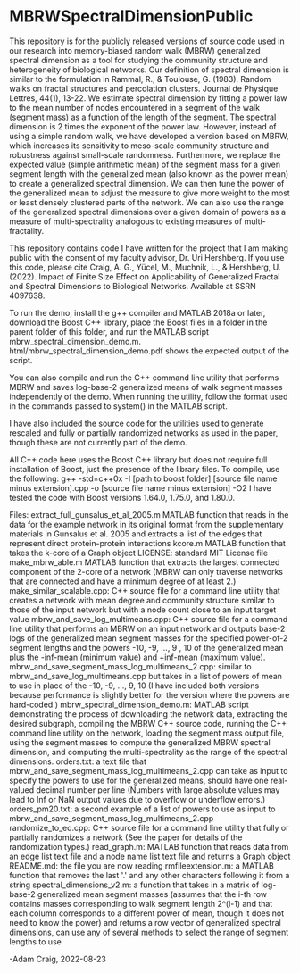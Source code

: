 # MBRWSpectralDimensionPublic
This repository is for the publicly released versions of source code used in our research into memory-biased random walk (MBRW) generalized spectral dimension as a tool for studying the community structure and heterogeneity of biological networks.
Our definition of spectral dimension is similar to the formulation in
Rammal, R., & Toulouse, G. (1983). Random walks on fractal structures and percolation clusters. Journal de Physique Lettres, 44(1), 13-22.
We estimate spectral dimension by fitting a power law to the mean number of nodes encountered in a segment of the walk (segment mass) as a function of the length of the segment.
The spectral dimension is 2 times the exponent of the power law.
However, instead of using a simple random walk, we have developed a version based on MBRW, which increases its sensitivity to meso-scale community structure and robustness against small-scale randomness.
Furthermore, we replace the expected value (simple arithmetic mean) of the segment mass for a given segment length with the generalized mean (also known as the power mean) to create a generalized spectral dimension.
We can then tune the power of the generalized mean to adjust the measure to give more weight to the most or least densely clustered parts of the network.
We can also use the range of the generalized spectral dimensions over a given domain of powers as a measure of multi-spectrality analogous to existing measures of multi-fractality.

This repository contains code I have written for the project that I am making public with the consent of my faculty advisor, Dr. Uri Hershberg.
If you use this code, please cite
Craig, A. G., Yücel, M., Muchnik, L., & Hershberg, U. (2022). Impact of Finite Size Effect on Applicability of Generalized Fractal and Spectral Dimensions to Biological Networks. Available at SSRN 4097638.

To run the demo, install the g++ compiler and MATLAB 2018a or later, download the Boost C++ library, place the Boost files in a folder in the parent folder of this folder, and run the MATLAB script mbrw_spectral_dimension_demo.m.
html/mbrw_spectral_dimension_demo.pdf shows the expected output of the script.

You can also compile and run the C++ command line utility that performs MBRW and saves log-base-2 generalized means of walk segment masses independently of the demo.
When running the utility, follow the format used in the commands passed to system() in the MATLAB script.

I have also included the source code for the utilities used to generate rescaled and fully or partially randomized networks as used in the paper, though these are not currently part of the demo.

All C++ code here uses the Boost C++ library but does not require full installation of Boost, just the presence of the library files.
To compile, use the following: g++ -std=c++0x -I [path to boost folder] [source file name minus extension].cpp -o [source file name minus extension] -O2
I have tested the code with Boost versions 1.64.0, 1.75.0, and 1.80.0.

Files:
extract_full_gunsalus_et_al_2005.m MATLAB function that reads in the data for the example network in its original format from the supplementary materials in Gunsalus et al. 2005 and extracts a list of the edges that represent direct protein-protein interactions
kcore.m MATLAB function that takes the k-core of a Graph object
LICENSE: standard MIT License file
make_mbrw_able.m MATLAB function that extracts the largest connected component of the 2-core of a network (MBRW can only traverse networks that are connected and have a minimum degree of at least 2.)
make_similar_scalable.cpp: C++ source file for a command line utility that creates a network with mean degree and community structure similar to those of the input network but with a node count close to an input target value
mbrw_and_save_log_multimeans.cpp: C++ source file for a command line utility that performs an MBRW on an input network and outputs base-2 logs of the generalized mean segment masses for the specified power-of-2 segment lengths and the powers -10, -9, ..., 9 , 10 of the generalized mean plus the -inf-mean (minimum value) and +inf-mean (maximum value).
mbrw_and_save_segment_mass_log_multimeans_2.cpp: similar to mbrw_and_save_log_multimeans.cpp but takes in a list of powers of mean to use in place of the -10, -9, ..., 9, 10 (I have included both versions because performance is slightly better for the version where the powers are hard-coded.)
mbrw_spectral_dimension_demo.m: MATLAB script demonstrating the process of downloading the network data, extracting the desired subgraph, compiling the MBRW C++ source code, running the C++ command line utility on the network, loading the segment mass output file, using the segment masses to compute the generalized MBRW spectral dimension, and computing the multi-spectrality as the range of the spectral dimensions. 
orders.txt: a text file that mbrw_and_save_segment_mass_log_multimeans_2.cpp can take as input to specify the powers to use for the generalized means, should have one real-valued decimal number per line (Numbers with large absolute values may lead to Inf or NaN output values due to overflow or underflow errors.)
orders_pm20.txt: a second example of a list of powers to use as input to mbrw_and_save_segment_mass_log_multimeans_2.cpp
randomize_to_eq.cpp: C++ source file for a command line utility that fully or partially randomizes a network (See the paper for details of the randomization types.)
read_graph.m: MATLAB function that reads data from an edge list text file and a node name list text file and returns a Graph object
README.md: the file you are now reading
rmfileextension.m: a MATLAB function that removes the last '.' and any other characters following it from a string
spectral_dimensions_v2.m: a function that takes in a matrix of log-base-2 generalized mean segment masses (assumes that the i-th row contains masses corresponding to walk segment length 2^(i-1) and that each column corresponds to a different power of mean, though it does not need to know the power) and returns a row vector of generalized spectral dimensions, can use any of several methods to select the range of segment lengths to use

-Adam Craig, 2022-08-23